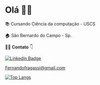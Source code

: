# Olá 👋🏼

📚 Cursando Ciência da computação - USCS<br>

🏠 São Bernardo do Campo - Sp.<br>

🙋‍♂️ **Contato** 👇
 
[![Linkedin Badge](https://img.shields.io/badge/-Fernando%20Fragassi-blue?style=flat-square&logo=Linkedin&logoColor=white&link=https://www.linkedin.com/in/fernandofragassi/)](https://www.linkedin.com/in/fernandofragassi)

Fernandofragassi@gmail.com

[![Top Langs](https://github-readme-stats.vercel.app/api/top-langs/?username=fernandofragassi&layout=compact&theme=radical)](https://github.com/fernandofragassi/github-readme-stats)
